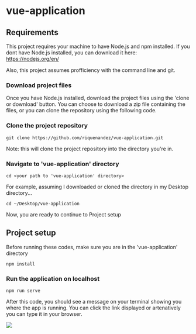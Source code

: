 # vue-application

## Requirements

This project requires your machine to have Node.js and npm installed.
If you dont have Node.js installed, you can download it here: https://nodejs.org/en/

Also, this project assumes profficiency with the command line and git.

### Download project files

Once you have Node.js installed, download the project files using the 'clone or download' button. You can choose to download a zip file containing the files, or you can clone the repository using the following code.

### Clone the project repository

```
git clone https://github.com/riquenandez/vue-application.git
```

Note: this will clone the project repository into the directory you're in.

### Navigate to 'vue-application' directory

```
cd <your path to 'vue-application' directory>
```

For example, assuming I downloaded or cloned the directory in my Desktop directory...

```
cd ~/Desktop/vue-application
```

Now, you are ready to continue to Project setup

## Project setup

Before running these codes, make sure you are in the 'vue-application' directory

```
npm install
```

### Run the application on localhost

```
npm run serve
```

After this code, you should see a message on your terminal showing you where the app is running. You can click the link displayed or artenatively you can type it in your browser.

![](assets/success.png)
